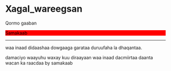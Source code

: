# Xagal_wareegsan
Qormo gaaban
<div class"golle" style="background:red; color:black;"> Samakaab</div>
<hr>
<p> waa inaad didaashaa dowgaaga garataa duruufaha la dhaqantaa.

damaciyo waayuhu waxay kuu diraayaan waa inaad dacmiirtaa daanta wacan ka raacdaa
by samakaab
</p>
